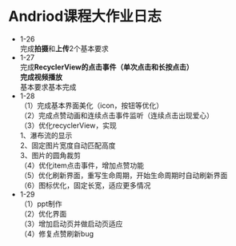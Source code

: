 # Andriod课程大作业日志
 * 1-26  
 完成**拍摄**和**上传**2个基本要求  
 * 1-27  
 完成**RecyclerView的点击事件（单次点击和长按点击）  
 完成视频播放**  
 基本要求基本完成   
 * 1-28  
 （1）完成基本界面美化（icon，按钮等优化）  
 （2）完成点赞动画和连续点击事件监听（连续点击出现爱心）  
 （3）优化recyclerView，实现  
 1、瀑布流的显示  
 2、固定图片宽度自动匹配高度  
 3、图片的圆角裁剪  
 （4）优化item点击事件，增加点赞功能  
 （5）优化刷新界面，重写生命周期，开始生命周期时自动刷新界面  
 （6）图标优化，固定长宽，适应更多情况  
 * 1-29  
 （1）ppt制作  
 （2）优化界面  
 （3）增加启动页并做启动页适应  
 （4）修复点赞刷新bug
